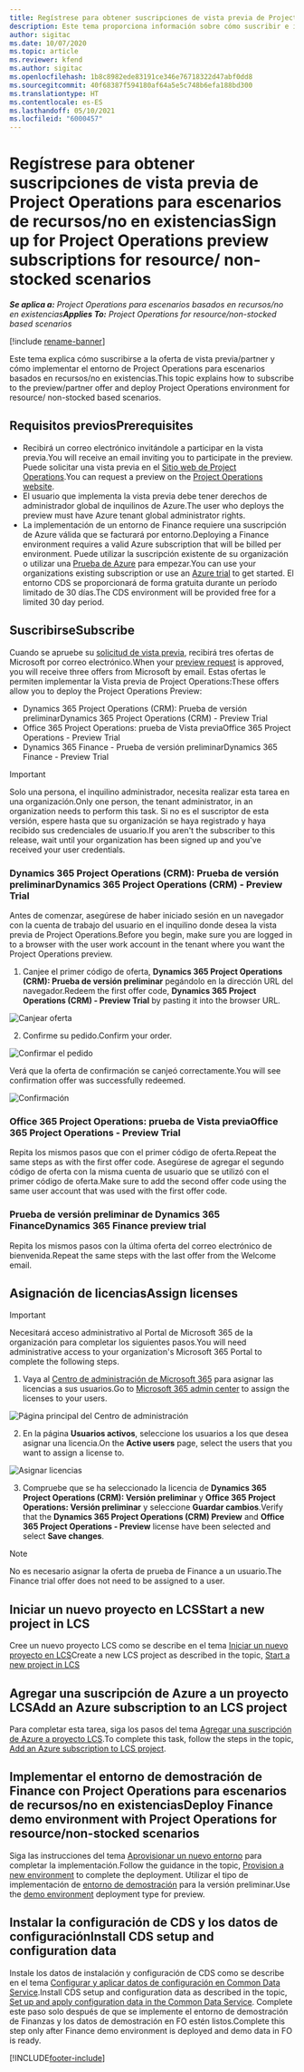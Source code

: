```yaml
---
title: Regístrese para obtener suscripciones de vista previa de Project Operations para escenarios de recursos/no en existencias
description: Este tema proporciona información sobre cómo suscribir e implementar Project Operations para escenarios basados en recursos/no en existencias.
author: sigitac
ms.date: 10/07/2020
ms.topic: article
ms.reviewer: kfend
ms.author: sigitac
ms.openlocfilehash: 1b8c8982ede83191ce346e76718322d47abf0dd8
ms.sourcegitcommit: 40f68387f594180af64a5e5c748b6efa188bd300
ms.translationtype: HT
ms.contentlocale: es-ES
ms.lasthandoff: 05/10/2021
ms.locfileid: "6000457"
---
```

# <a name="sign-up-for-project-operations-preview-subscriptions-for-resource-non-stocked-scenarios"></a><span data-ttu-id="60a19-103">Regístrese para obtener suscripciones de vista previa de Project Operations para escenarios de recursos/no en existencias</span><span class="sxs-lookup"><span data-stu-id="60a19-103">Sign up for Project Operations preview subscriptions for resource/ non-stocked scenarios</span></span>

<span data-ttu-id="60a19-104">_**Se aplica a:** Project Operations para escenarios basados en recursos/no en existencias_</span><span class="sxs-lookup"><span data-stu-id="60a19-104">_**Applies To:** Project Operations for resource/non-stocked based scenarios_</span></span>

[!include [rename-banner](~/includes/cc-data-platform-banner.md)]

<span data-ttu-id="60a19-105">Este tema explica cómo suscribirse a la oferta de vista previa/partner y cómo implementar el entorno de Project Operations para escenarios basados en recursos/no en existencias.</span><span class="sxs-lookup"><span data-stu-id="60a19-105">This topic explains how to subscribe to the preview/partner offer and deploy Project Operations environment for resource/ non-stocked based scenarios.</span></span>

## <a name="prerequisites"></a><span data-ttu-id="60a19-106">Requisitos previos</span><span class="sxs-lookup"><span data-stu-id="60a19-106">Prerequisites</span></span>

- <span data-ttu-id="60a19-107">Recibirá un correo electrónico invitándole a participar en la vista previa.</span><span class="sxs-lookup"><span data-stu-id="60a19-107">You will receive an email inviting you to participate in the preview.</span></span> <span data-ttu-id="60a19-108">Puede solicitar una vista previa en el [Sitio web de Project Operations](https://dynamics.microsoft.com/en-us/project-operations/overview/).</span><span class="sxs-lookup"><span data-stu-id="60a19-108">You can request a preview on the [Project Operations website](https://dynamics.microsoft.com/en-us/project-operations/overview/).</span></span>
- <span data-ttu-id="60a19-109">El usuario que implementa la vista previa debe tener derechos de administrador global de inquilinos de Azure.</span><span class="sxs-lookup"><span data-stu-id="60a19-109">The user who deploys the preview must have Azure tenant global administrator rights.</span></span>
- <span data-ttu-id="60a19-110">La implementación de un entorno de Finance requiere una suscripción de Azure válida que se facturará por entorno.</span><span class="sxs-lookup"><span data-stu-id="60a19-110">Deploying a Finance environment requires a valid Azure subscription that will be billed per environment.</span></span> <span data-ttu-id="60a19-111">Puede utilizar la suscripción existente de su organización o utilizar una [Prueba de Azure](https://azure.microsoft.com/en-us/free/) para empezar.</span><span class="sxs-lookup"><span data-stu-id="60a19-111">You can use your organizations existing subscription or use an [Azure trial](https://azure.microsoft.com/en-us/free/) to get started.</span></span> <span data-ttu-id="60a19-112">El entorno CDS se proporcionará de forma gratuita durante un período limitado de 30 días.</span><span class="sxs-lookup"><span data-stu-id="60a19-112">The CDS environment will be provided free for a limited 30 day period.</span></span>

## <a name="subscribe"></a><span data-ttu-id="60a19-113">Suscribirse</span><span class="sxs-lookup"><span data-stu-id="60a19-113">Subscribe</span></span>

<span data-ttu-id="60a19-114">Cuando se apruebe su [solicitud de vista previa](https://forms.office.com/FormsPro/Pages/ResponsePage.aspx?id=v4j5cvGGr0GRqy180BHbR56j8lZs0FdAvwT75_WNFyxUMkRDV1NYQU5TNjE2VjhKOVBUNVg2R0s1NC4u), recibirá tres ofertas de Microsoft por correo electrónico.</span><span class="sxs-lookup"><span data-stu-id="60a19-114">When your [preview request](https://forms.office.com/FormsPro/Pages/ResponsePage.aspx?id=v4j5cvGGr0GRqy180BHbR56j8lZs0FdAvwT75_WNFyxUMkRDV1NYQU5TNjE2VjhKOVBUNVg2R0s1NC4u) is approved, you will receive three offers from Microsoft by email.</span></span> <span data-ttu-id="60a19-115">Estas ofertas le permiten implementar la Vista previa de Project Operations:</span><span class="sxs-lookup"><span data-stu-id="60a19-115">These offers allow you to deploy the Project Operations Preview:</span></span>

- <span data-ttu-id="60a19-116">Dynamics 365 Project Operations (CRM): Prueba de versión preliminar</span><span class="sxs-lookup"><span data-stu-id="60a19-116">Dynamics 365 Project Operations (CRM) - Preview Trial</span></span>
- <span data-ttu-id="60a19-117">Office 365 Project Operations: prueba de Vista previa</span><span class="sxs-lookup"><span data-stu-id="60a19-117">Office 365 Project Operations - Preview Trial</span></span>
- <span data-ttu-id="60a19-118">Dynamics 365 Finance - Prueba de versión preliminar</span><span class="sxs-lookup"><span data-stu-id="60a19-118">Dynamics 365 Finance - Preview Trial</span></span>

> [!IMPORTANT]
> <span data-ttu-id="60a19-119">Solo una persona, el inquilino administrador, necesita realizar esta tarea en una organización.</span><span class="sxs-lookup"><span data-stu-id="60a19-119">Only one person, the tenant administrator, in an organization needs to perform this task.</span></span> <span data-ttu-id="60a19-120">Si no es el suscriptor de esta versión, espere hasta que su organización se haya registrado y haya recibido sus credenciales de usuario.</span><span class="sxs-lookup"><span data-stu-id="60a19-120">If you aren't the subscriber to this release, wait until your organization has been signed up and you've received your user credentials.</span></span>

### <a name="dynamics-365-project-operations-crm---preview-trial"></a><span data-ttu-id="60a19-121">Dynamics 365 Project Operations (CRM): Prueba de versión preliminar</span><span class="sxs-lookup"><span data-stu-id="60a19-121">Dynamics 365 Project Operations (CRM) - Preview Trial</span></span> 

<span data-ttu-id="60a19-122">Antes de comenzar, asegúrese de haber iniciado sesión en un navegador con la cuenta de trabajo del usuario en el inquilino donde desea la vista previa de Project Operations.</span><span class="sxs-lookup"><span data-stu-id="60a19-122">Before you begin, make sure you are logged in to a browser with the user work account in the tenant where you want the Project Operations preview.</span></span>

1. <span data-ttu-id="60a19-123">Canjee el primer código de oferta, **Dynamics 365 Project Operations (CRM): Prueba de versión preliminar** pegándolo en la dirección URL del navegador.</span><span class="sxs-lookup"><span data-stu-id="60a19-123">Redeem the first offer code, **Dynamics 365 Project Operations (CRM) - Preview Trial** by pasting it into the browser URL.</span></span>

![Canjear oferta](./media/16RedeemFirstOfferNew.png)

2. <span data-ttu-id="60a19-125">Confirme su pedido.</span><span class="sxs-lookup"><span data-stu-id="60a19-125">Confirm your order.</span></span>

![Confirmar el pedido](./media/17ConfirmOrderNew.png)

<span data-ttu-id="60a19-127">Verá que la oferta de confirmación se canjeó correctamente.</span><span class="sxs-lookup"><span data-stu-id="60a19-127">You will see confirmation offer was successfully redeemed.</span></span>

![Confirmación](./media/18OrderConfirmationNew.png)

### <a name="office-365-project-operations---preview-trial"></a><span data-ttu-id="60a19-129">Office 365 Project Operations: prueba de Vista previa</span><span class="sxs-lookup"><span data-stu-id="60a19-129">Office 365 Project Operations - Preview Trial</span></span>

<span data-ttu-id="60a19-130">Repita los mismos pasos que con el primer código de oferta.</span><span class="sxs-lookup"><span data-stu-id="60a19-130">Repeat the same steps as with the first offer code.</span></span> <span data-ttu-id="60a19-131">Asegúrese de agregar el segundo código de oferta con la misma cuenta de usuario que se utilizó con el primer código de oferta.</span><span class="sxs-lookup"><span data-stu-id="60a19-131">Make sure to add the second offer code using the same user account that was used with the first offer code.</span></span>

### <a name="dynamics-365-finance-preview-trial"></a><span data-ttu-id="60a19-132">Prueba de versión preliminar de Dynamics 365 Finance</span><span class="sxs-lookup"><span data-stu-id="60a19-132">Dynamics 365 Finance preview trial</span></span>

<span data-ttu-id="60a19-133">Repita los mismos pasos con la última oferta del correo electrónico de bienvenida.</span><span class="sxs-lookup"><span data-stu-id="60a19-133">Repeat the same steps with the last offer from the Welcome email.</span></span>

## <a name="assign-licenses"></a><span data-ttu-id="60a19-134">Asignación de licencias</span><span class="sxs-lookup"><span data-stu-id="60a19-134">Assign licenses</span></span>

> [!IMPORTANT]
> <span data-ttu-id="60a19-135">Necesitará acceso administrativo al Portal de Microsoft 365 de la organización para completar los siguientes pasos.</span><span class="sxs-lookup"><span data-stu-id="60a19-135">You will need administrative access to your organization's Microsoft 365 Portal to complete the following steps.</span></span>

1. <span data-ttu-id="60a19-136">Vaya al [Centro de administración de Microsoft 365](https://portal.office.com/) para asignar las licencias a sus usuarios.</span><span class="sxs-lookup"><span data-stu-id="60a19-136">Go to [Microsoft 365 admin center](https://portal.office.com/) to assign the licenses to your users.</span></span>

![Página principal del Centro de administración](./media/14AdminPortal.png)

2. <span data-ttu-id="60a19-138">En la página **Usuarios activos**, seleccione los usuarios a los que desea asignar una licencia.</span><span class="sxs-lookup"><span data-stu-id="60a19-138">On the **Active users** page, select the users that you want to assign a license to.</span></span>

![Asignar licencias](./media/15AssignLicenses.png)

3. <span data-ttu-id="60a19-140">Compruebe que se ha seleccionado la licencia de **Dynamics 365 Project Operations (CRM): Versión preliminar** y **Office 365 Project Operations: Versión preliminar** y seleccione **Guardar cambios**.</span><span class="sxs-lookup"><span data-stu-id="60a19-140">Verify that the **Dynamics 365 Project Operations (CRM) Preview** and **Office 365 Project Operations - Preview** license have been selected and select **Save changes**.</span></span>

> [!NOTE]
> <span data-ttu-id="60a19-141">No es necesario asignar la oferta de prueba de Finance a un usuario.</span><span class="sxs-lookup"><span data-stu-id="60a19-141">The Finance trial offer does not need to be assigned to a user.</span></span>

## <a name="start-a-new-project-in-lcs"></a><span data-ttu-id="60a19-142">Iniciar un nuevo proyecto en LCS</span><span class="sxs-lookup"><span data-stu-id="60a19-142">Start a new project in LCS</span></span>

<span data-ttu-id="60a19-143">Cree un nuevo proyecto LCS como se describe en el tema [Iniciar un nuevo proyecto en LCS](create-lcs-project.md)</span><span class="sxs-lookup"><span data-stu-id="60a19-143">Create a new LCS project as described in the topic, [Start a new project in LCS](create-lcs-project.md)</span></span>

## <a name="add-an-azure-subscription-to-an-lcs-project"></a><span data-ttu-id="60a19-144">Agregar una suscripción de Azure a un proyecto LCS</span><span class="sxs-lookup"><span data-stu-id="60a19-144">Add an Azure subscription to an LCS project</span></span>

<span data-ttu-id="60a19-145">Para completar esta tarea, siga los pasos del tema [Agregar una suscripción de Azure a proyecto LCS](resource-add-azure-subscription-lcs-project.md).</span><span class="sxs-lookup"><span data-stu-id="60a19-145">To complete this task, follow the steps in the topic, [Add an Azure subscription to LCS project](resource-add-azure-subscription-lcs-project.md).</span></span>

## <a name="deploy-finance-demo-environment-with-project-operations-for-resourcenon-stocked-scenarios"></a><span data-ttu-id="60a19-146">Implementar el entorno de demostración de Finance con Project Operations para escenarios de recursos/no en existencias</span><span class="sxs-lookup"><span data-stu-id="60a19-146">Deploy Finance demo environment with Project Operations for resource/non-stocked scenarios</span></span>

<span data-ttu-id="60a19-147">Siga las instrucciones del tema [Aprovisionar un nuevo entorno](resource-provision-new-environment.md) para completar la implementación.</span><span class="sxs-lookup"><span data-stu-id="60a19-147">Follow the guidance in the topic, [Provision a new environment](resource-provision-new-environment.md) to complete the deployment.</span></span> <span data-ttu-id="60a19-148">Utilizar el tipo de implementación de [entorno de demostración](/dynamics365/fin-ops-core/dev-itpro/deployment/deploy-demo-environment) para la versión preliminar.</span><span class="sxs-lookup"><span data-stu-id="60a19-148">Use the [demo environment](/dynamics365/fin-ops-core/dev-itpro/deployment/deploy-demo-environment) deployment type for preview.</span></span> 

## <a name="install-cds-setup-and-configuration-data"></a><span data-ttu-id="60a19-149">Instalar la configuración de CDS y los datos de configuración</span><span class="sxs-lookup"><span data-stu-id="60a19-149">Install CDS setup and configuration data</span></span>

<span data-ttu-id="60a19-150">Instale los datos de instalación y configuración de CDS como se describe en el tema [Configurar y aplicar datos de configuración en Common Data Service](resource-apply-pro-setup-config-data.md).</span><span class="sxs-lookup"><span data-stu-id="60a19-150">Install CDS setup and configuration data as described in the topic, [Set up and apply configuration data in the Common Data Service](resource-apply-pro-setup-config-data.md).</span></span>
<span data-ttu-id="60a19-151">Complete este paso solo después de que se implemente el entorno de demostración de Finanzas y los datos de demostración en FO estén listos.</span><span class="sxs-lookup"><span data-stu-id="60a19-151">Complete this step only after Finance demo environment is deployed and demo data in FO is ready.</span></span>


[!INCLUDE[footer-include](../includes/footer-banner.md)]